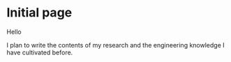 # Initial page

Hello

I plan to write the contents of my research and the engineering knowledge I have cultivated before.


